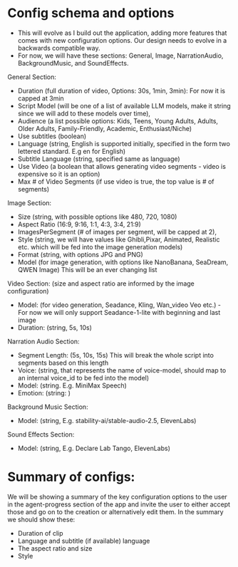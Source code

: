# Config schema and options

- This will evolve as I build out the application, adding more features that comes with new configuration options. Our design
  needs to evolve in a backwards compatible way. 
- For now, we will have these sections: General, Image, NarrationAudio, BackgroundMusic, and SoundEffects. 

General Section:
- Duration (full duration of video, Options: 30s, 1min, 3min): For now it is capped at 3min 
- Script Model (will be one of a list of available LLM models, make it string since we will add to these models over time),
- Audience (a list possible options: Kids, Teens, Young Adults, Adults, Older Adults, Family-Friendly, Academic, Enthusiast/Niche)
- Use subtitles (boolean)
- Language (string, English is supported initially, specified in the form two lettered standard. E.g en for English)
- Subtitle Language (string, specified same as language)
- Use Video (a boolean that allows generating video segments - video is expensive so it is an option)
- Max # of Video Segments (if use video is true, the top value is # of segments)

Image Section:
- Size (string, with possible options like 480, 720, 1080)
- Aspect Ratio (16:9, 9:16, 1:1, 4:3, 3:4, 21:9)
- ImagesPerSegment (# of images per segment, will be capped at 2),
- Style (string, we will have values like Ghibli,Pixar, Animated, Realistic etc. which will be fed into the image generation models)
- Format (string, with options JPG and PNG)
- Model (for image generation, with options like NanoBanana, SeaDream, QWEN Image) This will be an ever changing list

Video Section: (size and aspect ratio are informed by the image configuration)
- Model: (for video generation, Seadance, Kling, Wan_video Veo etc.) - For now we will only support Seadance-1-lite with beginning and last image
- Duration: (string, 5s, 10s)

Narration Audio Section:
- Segment Length: (5s, 10s, 15s) This will break the whole script into segments based on this length
- Voice: (string, that represents the name of voice-model, should map to an internal voice_id to be fed into the model)
- Model: (string. E.g. MiniMax Speech) 
- Emotion: (string: )

Background Music Section:
- Model: (string, E.g. stability-ai/stable-audio-2.5, ElevenLabs)

Sound Effects Section:
- Model: (string, E.g. Declare Lab Tango, ElevenLabs)

# Summary of configs:
We will be showing a summary of the key configuration options to the user in the agent-progress section of the app and invite the user to either accept those and go on to the creation or alternatively edit them. In the summary we should show these:

- Duration of clip
- Language and subtitle (if available) language
- The aspect ratio and size
- Style 

